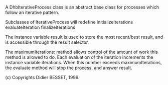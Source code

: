 A DhbIterativeProcess class is an abstract base class for processes which follow an iterative pattern. 

Subclasses of IterativeProcess will redefine
	initializeIterations
	evaluateIteration
	finalizeIterations

The instance variable result is used to store the most recent/best result, and is accessible through the result selector.

The maximumIterations: method allows control of the amount of work this method is allowed to do. Each evaluation of the iteration increments the instance variable iterations. When this number exceeds maximumIterations, the evaluate method will stop the process, and answer result.

(c) Copyrights Didier BESSET, 1999.